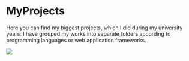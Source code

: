 # MyProjects

Here you can find my biggest projects, which I did during my university years. 
I have grouped my works into separate folders according to programming languages or web application frameworks.

![](../Java/MovieStore/image.png)

